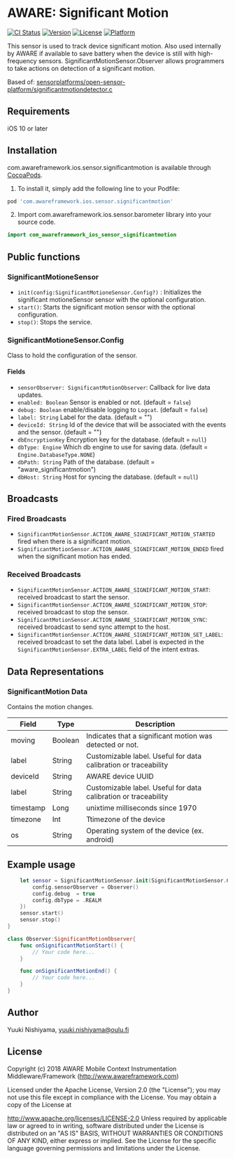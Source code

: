 # AWARE: Significant Motion

[![CI Status](https://img.shields.io/travis/awareframework/com.awareframework.ios.sensor.significantmotion.svg?style=flat)](https://travis-ci.org/awareframework/com.awareframework.ios.sensor.significantmotion)
[![Version](https://img.shields.io/cocoapods/v/com.awareframework.ios.sensor.significantmotion.svg?style=flat)](https://cocoapods.org/pods/com.awareframework.ios.sensor.significantmotion)
[![License](https://img.shields.io/cocoapods/l/com.awareframework.ios.sensor.significantmotion.svg?style=flat)](https://cocoapods.org/pods/com.awareframework.ios.sensor.significantmotion)
[![Platform](https://img.shields.io/cocoapods/p/com.awareframework.ios.sensor.significantmotion.svg?style=flat)](https://cocoapods.org/pods/com.awareframework.ios.sensor.significantmotion)

This sensor is used to track device significant motion. Also used internally by AWARE if available to save battery when the device is still with high-frequency sensors. SignificantMotionSensor.Observer allows programmers to take actions on detection of a significant motion.

Based of: [sensorplatforms/open-sensor-platform/significantmotiondetector.c](https://github.com/sensorplatforms/open-sensor-platform)

## Requirements
iOS 10 or later

## Installation

com.awareframework.ios.sensor.significantmotion is available through [CocoaPods](https://cocoapods.org). 

1. To install it, simply add the following line to your Podfile:

```ruby
pod 'com.awareframework.ios.sensor.significantmotion'
```

2. Import com.awareframework.ios.sensor.barometer library into your source code.
```swift
import com_awareframework_ios_sensor_significantmotion
```

## Public functions

### SignificantMotioneSensor

+ `init(config:SignificantMotioneSensor.Config?)` : Initializes the significant motioneSensor sensor with the optional configuration.
+ `start()`: Starts the significant motion sensor with the optional configuration.
+ `stop()`: Stops the service.

###  SignificantMotioneSensor.Config

Class to hold the configuration of the sensor.

#### Fields

+ `sensorObserver: SignificantMotionObserver`: Callback for live data updates.
+ `enabled: Boolean` Sensor is enabled or not. (default = `false`)
+ `debug: Boolean` enable/disable logging to `Logcat`. (default = `false`)
+ `label: String` Label for the data. (default = "")
+ `deviceId: String` Id of the device that will be associated with the events and the sensor. (default = "")
+ `dbEncryptionKey` Encryption key for the database. (default = `null`)
+ `dbType: Engine` Which db engine to use for saving data. (default = `Engine.DatabaseType.NONE`)
+ `dbPath: String` Path of the database. (default = "aware_significantmotion")
+ `dbHost: String` Host for syncing the database. (default = `null`)

## Broadcasts

### Fired Broadcasts

+ `SignificantMotionSensor.ACTION_AWARE_SIGNIFICANT_MOTION_STARTED` fired when there is a significant motion.
+ `SignificantMotionSensor.ACTION_AWARE_SIGNIFICANT_MOTION_ENDED` fired when the significant motion has ended.

### Received Broadcasts

+ `SignificantMotionSensor.ACTION_AWARE_SIGNIFICANT_MOTION_START`: received broadcast to start the sensor.
+ `SignificantMotionSensor.ACTION_AWARE_SIGNIFICANT_MOTION_STOP`: received broadcast to stop the sensor.
+ `SignificantMotionSensor.ACTION_AWARE_SIGNIFICANT_MOTION_SYNC`: received broadcast to send sync attempt to the host.
+ `SignificantMotionSensor.ACTION_AWARE_SIGNIFICANT_MOTION_SET_LABEL`: received broadcast to set the data label. Label is expected in the `SignificantMotionSensor.EXTRA_LABEL` field of the intent extras.

## Data Representations

### SignificantMotion Data

Contains the motion changes.

| Field     | Type    | Description                                                     |
| --------- | ------- | --------------------------------------------------------------- |
| moving    | Boolean | Indicates that a significant motion was detected or not.        |
| label     | String  | Customizable label. Useful for data calibration or traceability |
| deviceId  | String  | AWARE device UUID                                               |
| label     | String  | Customizable label. Useful for data calibration or traceability |
| timestamp | Long    | unixtime milliseconds since 1970                                |
| timezone  | Int     | Ttimezone of the device                          |
| os        | String  | Operating system of the device (ex. android)                    |

## Example usage
```swift
    let sensor = SignificantMotionSensor.init(SignificantMotionSensor.Config().apply{config in
        config.sensorObserver = Observer()
        config.debug  = true
        config.dbType = .REALM
    })
    sensor.start()
    sensor.stop()
}
```

```swift
class Observer:SignificantMotionObserver{
    func onSignificantMotionStart() {
        // Your code here...
    }

    func onSignificantMotionEnd() {
        // Your code here...
    }
}
```

## Author

Yuuki Nishiyama, yuuki.nishiyama@oulu.fi

## License

Copyright (c) 2018 AWARE Mobile Context Instrumentation Middleware/Framework (http://www.awareframework.com)

Licensed under the Apache License, Version 2.0 (the "License"); you may not use this file except in compliance with the License. You may obtain a copy of the License at

http://www.apache.org/licenses/LICENSE-2.0 Unless required by applicable law or agreed to in writing, software distributed under the License is distributed on an "AS IS" BASIS, WITHOUT WARRANTIES OR CONDITIONS OF ANY KIND, either express or implied. See the License for the specific language governing permissions and limitations under the License.

